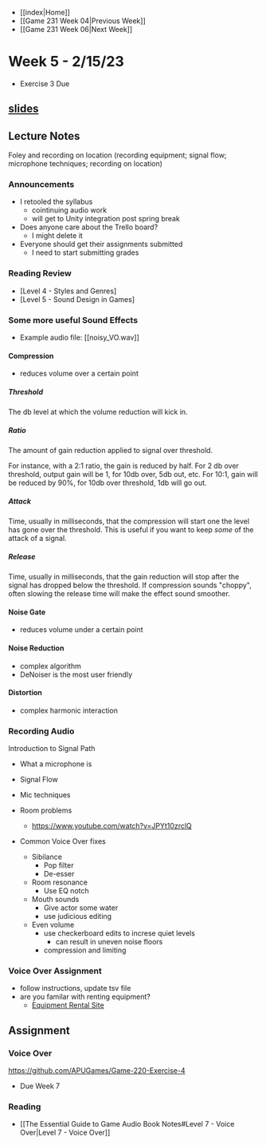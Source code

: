 - [[index|Home]]
- [[Game 231 Week 04|Previous Week]]
- [[Game 231 Week 06|Next Week]]

# Week 5 - 2/15/23
- Exercise 3 Due

## [slides](slides/week5.html)

## Lecture Notes
Foley and recording on location (recording equipment; signal flow; microphone techniques; recording on location)

### Announcements
- I retooled the syllabus
	- cointinuing audio work
	- will get to Unity integration post spring break
- Does anyone care about the Trello board?
	- I might delete it
- Everyone should get their assignments submitted
	- I need to start submitting grades

### Reading Review
- [Level 4 - Styles and Genres]
- [Level 5 - Sound Design in Games]


### Some more useful Sound Effects
- Example audio file: [[noisy_VO.wav]]

#### Compression
- reduces volume over a certain point

##### Threshold
The db level at which the volume reduction will kick in. 

##### Ratio
The amount of gain reduction applied to signal over threshold.

For instance, with a 2:1 ratio, the gain is reduced by half. For 2 db over threshold, output gain will be 1, for 10db over, 5db out, etc. For 10:1, gain will be reduced by 90%, for 10db over threshold, 1db will go out.

##### Attack
Time, usually in milliseconds, that the compression will start one the level has gone over the threshold. This is useful if you want to keep _some_ of the attack of a signal.

##### Release
Time, usually in milliseconds, that the gain reduction will stop after the signal has dropped below the threshold. If compression sounds "choppy", often slowing the release time will make the effect sound smoother.

#### Noise Gate
- reduces volume under a certain point

#### Noise Reduction
- complex algorithm
- DeNoiser is the most user friendly

#### Distortion
- complex harmonic interaction

### Recording Audio
Introduction to Signal Path
- What a microphone is
- Signal Flow
- Mic techniques

- Room problems
	- https://www.youtube.com/watch?v=JPYt10zrclQ

- Common Voice Over fixes
	- Sibilance
		- Pop filter
		- De-esser
	- Room resonance
		- Use EQ notch
	- Mouth sounds
		- Give actor some water
		- use judicious editing
	- Even volume
		- use checkerboard edits to increse quiet levels
			- can result in uneven noise floors
		- compression and limiting

### Voice Over Assignment
- follow instructions, update tsv file
- are you familar with renting equipment?
  - [Equipment Rental Site](https://www.apu.edu/vpa/cinematicarts/equipmentfacilities/)


## Assignment
### Voice Over
https://github.com/APUGames/Game-220-Exercise-4
- Due Week 7

### Reading
- [[The Essential Guide to Game Audio Book Notes#Level 7 - Voice Over|Level 7 - Voice Over]]
